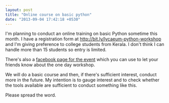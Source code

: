 ```yaml
---
layout: post
title: "Online course on basic python"
date: "2013-09-04 17:42:18 +0530"
---
```


I'm planning to conduct an online training on basic Python sometime this month. I have a registration form at http://bit.ly/lycaeum-python-workshop and I'm giving preference to college students from Kerala. I don't think I can handle more than 15 students so entry is limited.

There's also a [facebook page for the event](https://www.facebook.com/events/1413281435561662/) which you can use to let your friends know about the one day workshop.

We will do a basic course and then, if there's sufficient interest, conduct more in the future. My intention is to gauge interest and to check whether the tools available are sufficient to conduct something like this.

Please spread the word.
